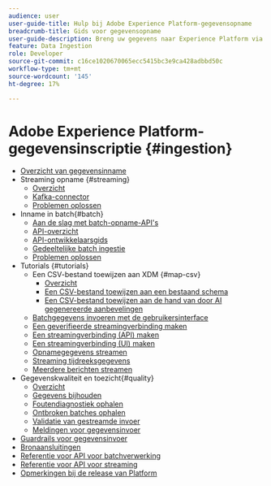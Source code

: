 ```yaml
---
audience: user
user-guide-title: Hulp bij Adobe Experience Platform-gegevensopname
breadcrumb-title: Gids voor gegevensopname
user-guide-description: Breng uw gegevens naar Experience Platform via batch- of streamingopname.
feature: Data Ingestion
role: Developer
source-git-commit: c16ce1020670065ecc5415bc3e9ca428adbbd50c
workflow-type: tm+mt
source-wordcount: '145'
ht-degree: 17%

---
```



# Adobe Experience Platform-gegevensinscriptie {#ingestion}

- [Overzicht van gegevensinname](home.md)
- Streaming opname {#streaming}
   - [Overzicht](streaming-ingestion/overview.md)
   - [Kafka-connector](streaming-ingestion/kafka.md)
   - [Problemen oplossen](streaming-ingestion/troubleshooting.md)
- Inname in batch{#batch}
   - [Aan de slag met batch-opname-API&#39;s](batch-ingestion/getting-started.md)
   - [API-overzicht](batch-ingestion/overview.md)
   - [API-ontwikkelaarsgids](batch-ingestion/api-overview.md)
   - [Gedeeltelijke batch ingestie](batch-ingestion/partial.md)
   - [Problemen oplossen](batch-ingestion/troubleshooting.md)
- Tutorials {#tutorials}
   - Een CSV-bestand toewijzen aan XDM {#map-csv}
      - [Overzicht](./tutorials/map-csv/overview.md)
      - [Een CSV-bestand toewijzen aan een bestaand schema](./tutorials/map-csv/existing-schema.md)
      - [Een CSV-bestand toewijzen aan de hand van door AI gegenereerde aanbevelingen](./tutorials/map-csv/recommendations.md)
   - [Batchgegevens invoeren met de gebruikersinterface](tutorials/ingest-batch-data.md)
   - [Een geverifieerde streamingverbinding maken](tutorials/create-authenticated-streaming-connection.md)
   - [Een streamingverbinding (API) maken](tutorials/create-streaming-connection.md)
   - [Een streamingverbinding (UI) maken](tutorials/create-streaming-connection-ui.md)
   - [Opnamegegevens streamen](tutorials/streaming-record-data.md)
   - [Streaming tijdreeksgegevens](tutorials/streaming-time-series-data.md)
   - [Meerdere berichten streamen](tutorials/streaming-multiple-messages.md)
- Gegevenskwaliteit en toezicht{#quality}
   - [Overzicht](quality/overview.md)
   - [Gegevens bijhouden](quality/monitor-data-ingestion.md)
   - [Foutendiagnostiek ophalen](quality/error-diagnostics.md)
   - [Ontbroken batches ophalen](quality/retrieve-failed-batches.md)
   - [Validatie van gestreamde invoer](quality/streaming-validation.md)
   - [Meldingen voor gegevensinvoer](quality/subscribe-events.md)
- [Guardrails voor gegevensinvoer](guardrails.md)
- [Bronaansluitingen](source-connectors.md)
- [Referentie voor API voor batchverwerking](https://developer.adobe.com/experience-platform-apis/references/batch-ingestion/)
- [Referentie voor API voor streaming](https://developer.adobe.com/experience-platform-apis/references/streaming-ingestion/)
- [Opmerkingen bij de release van Platform](https://www.adobe.com/go/platform-release-notes-en)
